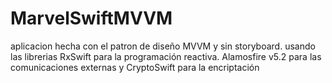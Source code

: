 # MarvelSwiftMVVM
aplicacion hecha con el patron de diseño MVVM y sin storyboard. 
usando las librerias 
RxSwift para la programación reactiva.
Alamosfire v5.2 para las comunicaciones externas
y CryptoSwift para la encriptación

